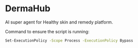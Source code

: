 # DermaHub
AI super agent for Healthy skin and remedy platform.

Command to ensure the script is running:
```bash
Set-ExecutionPolicy -Scope Process -ExecutionPolicy Bypass

```